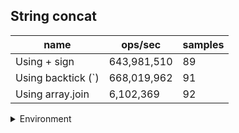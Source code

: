 ## String concat

|name|ops/sec|samples|
|-|-|-|
|Using + sign|643,981,510|89|
|Using backtick (`)|668,019,962|91|
|Using array.join|6,102,369|92|


<details>
<summary>Environment</summary>

* __Machine:__ linux x64 | 2 vCPUs | 6.8GB Mem
* __Run:__ Tue Oct 24 2023 17:51:50 GMT+0000 (Coordinated Universal Time)
</details>

<!--
{"environment":{"platform":"linux","arch":"x64","cpus":2,"totalMemory":6.7597503662109375},"benchmarks":[{"name":"Using + sign","opsSec":643981510.4833564,"samples":9},{"name":"Using backtick (`)","opsSec":668019962.3892723,"samples":7},{"name":"Using array.join","opsSec":6102369.207248592,"samples":7}]}-->
